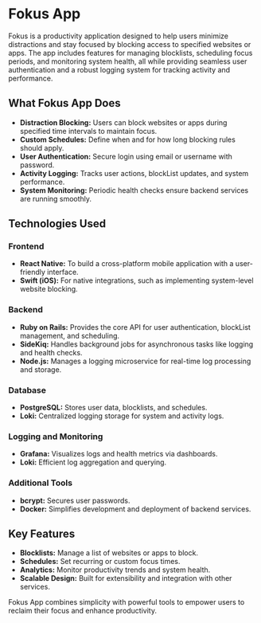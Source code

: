 # Fokus App

Fokus is a productivity application designed to help users minimize distractions and stay focused by blocking access to specified websites or apps. The app includes features for managing blocklists, scheduling focus periods, and monitoring system health, all while providing seamless user authentication and a robust logging system for tracking activity and performance.

## What Fokus App Does

- **Distraction Blocking:** Users can block websites or apps during specified time intervals to maintain focus.
- **Custom Schedules:** Define when and for how long blocking rules should apply.
- **User Authentication:** Secure login using email or username with password.
- **Activity Logging:** Tracks user actions, blockList updates, and system performance.
- **System Monitoring:** Periodic health checks ensure backend services are running smoothly.

## Technologies Used

### **Frontend**
- **React Native:** To build a cross-platform mobile application with a user-friendly interface.
- **Swift (iOS):** For native integrations, such as implementing system-level website blocking.

### **Backend**
- **Ruby on Rails:** Provides the core API for user authentication, blockList management, and scheduling.
- **SideKiq:** Handles background jobs for asynchronous tasks like logging and health checks.
- **Node.js:** Manages a logging microservice for real-time log processing and storage.

### **Database**
- **PostgreSQL:** Stores user data, blocklists, and schedules.
- **Loki:** Centralized logging storage for system and activity logs.

### **Logging and Monitoring**
- **Grafana:** Visualizes logs and health metrics via dashboards.
- **Loki:** Efficient log aggregation and querying.

### **Additional Tools**
- **bcrypt:** Secures user passwords.
- **Docker:** Simplifies development and deployment of backend services.

## Key Features

- **Blocklists:** Manage a list of websites or apps to block.
- **Schedules:** Set recurring or custom focus times.
- **Analytics:** Monitor productivity trends and system health.
- **Scalable Design:** Built for extensibility and integration with other services.

Fokus App combines simplicity with powerful tools to empower users to reclaim their focus and enhance productivity.
